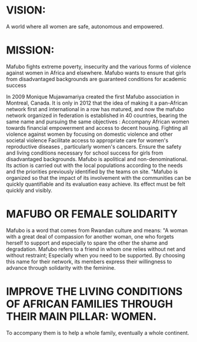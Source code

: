  # VISION:
A world where all women are safe, autonomous and empowered. 
# MISSION:
Mafubo fights extreme poverty, insecurity and the various forms of violence against women in Africa and elsewhere. 
Mafubo wants to ensure that girls from disadvantaged backgrounds are guaranteed conditions for academic success 
 
In 2009 Monique Mujawamariya created the first Mafubo association in Montreal, Canada. It is only in 2012 that the idea of ​​making it a pan-African network first and international in a row has matured, and now the mafubo network organized in federation is established in 40 countries, bearing the same name and pursuing the same objectives :
Accompany African women towards financial empowerment and access to decent housing.
Fighting all violence against women by focusing on domestic violence and other societal violence
Facilitate access to appropriate care for women's reproductive diseases , particularly women's cancers.
Ensure the safety and living conditions necessary for school success for girls from disadvantaged backgrounds.
Mafubo is apolitical and non-denominational. Its action is carried out with the local populations according to the needs and the priorities previously identified by the teams on site. "Mafubo is organized so that the impact of its involvement with the communities can be quickly quantifiable and its evaluation easy achieve. Its effect must be felt quickly and visibly.
# MAFUBO OR FEMALE SOLIDARITY
Mafubo is a word that comes from Rwandan culture and means: "A woman with a great deal of compassion for another woman, one who forgets herself to support and especially to spare the other the shame and degradation. Mafubo refers to a friend in whom one relies without net and without restraint; Especially when you need to be supported. By choosing this name for their network, its members express their willingness to advance through solidarity with the feminine.
# IMPROVE THE LIVING CONDITIONS OF AFRICAN FAMILIES THROUGH THEIR MAIN PILLAR: WOMEN.
 
To accompany them is to help a whole family, eventually a whole continent.
